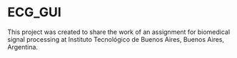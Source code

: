 # ECG_GUI
This project was created to share the work of an assignment for biomedical signal processing at Instituto Tecnológico de Buenos Aires, Buenos Aires, Argentina.

